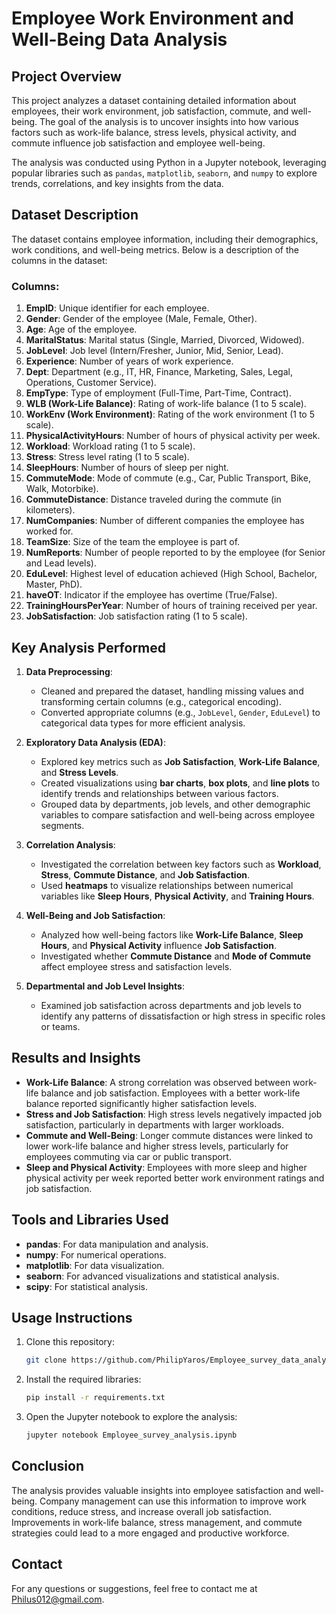 # **Employee Work Environment and Well-Being Data Analysis**

## **Project Overview**
This project analyzes a dataset containing detailed information about employees, their work environment, job satisfaction, commute, and well-being. The goal of the analysis is to uncover insights into how various factors such as work-life balance, stress levels, physical activity, and commute influence job satisfaction and employee well-being.

The analysis was conducted using Python in a Jupyter notebook, leveraging popular libraries such as `pandas`, `matplotlib`, `seaborn`, and `numpy` to explore trends, correlations, and key insights from the data.

## **Dataset Description**
The dataset contains employee information, including their demographics, work conditions, and well-being metrics. Below is a description of the columns in the dataset:

### **Columns:**

1. **EmpID**: Unique identifier for each employee.
2. **Gender**: Gender of the employee (Male, Female, Other).
3. **Age**: Age of the employee.
4. **MaritalStatus**: Marital status (Single, Married, Divorced, Widowed).
5. **JobLevel**: Job level (Intern/Fresher, Junior, Mid, Senior, Lead).
6. **Experience**: Number of years of work experience.
7. **Dept**: Department (e.g., IT, HR, Finance, Marketing, Sales, Legal, Operations, Customer Service).
8. **EmpType**: Type of employment (Full-Time, Part-Time, Contract).
9. **WLB (Work-Life Balance)**: Rating of work-life balance (1 to 5 scale).
10. **WorkEnv (Work Environment)**: Rating of the work environment (1 to 5 scale).
11. **PhysicalActivityHours**: Number of hours of physical activity per week.
12. **Workload**: Workload rating (1 to 5 scale).
13. **Stress**: Stress level rating (1 to 5 scale).
14. **SleepHours**: Number of hours of sleep per night.
15. **CommuteMode**: Mode of commute (e.g., Car, Public Transport, Bike, Walk, Motorbike).
16. **CommuteDistance**: Distance traveled during the commute (in kilometers).
17. **NumCompanies**: Number of different companies the employee has worked for.
18. **TeamSize**: Size of the team the employee is part of.
19. **NumReports**: Number of people reported to by the employee (for Senior and Lead levels).
20. **EduLevel**: Highest level of education achieved (High School, Bachelor, Master, PhD).
21. **haveOT**: Indicator if the employee has overtime (True/False).
22. **TrainingHoursPerYear**: Number of hours of training received per year.
23. **JobSatisfaction**: Job satisfaction rating (1 to 5 scale).

## **Key Analysis Performed**

1. **Data Preprocessing**:
   - Cleaned and prepared the dataset, handling missing values and transforming certain columns (e.g., categorical encoding).
   - Converted appropriate columns (e.g., `JobLevel`, `Gender`, `EduLevel`) to categorical data types for more efficient analysis.

2. **Exploratory Data Analysis (EDA)**:
   - Explored key metrics such as **Job Satisfaction**, **Work-Life Balance**, and **Stress Levels**.
   - Created visualizations using **bar charts**, **box plots**, and **line plots** to identify trends and relationships between various factors.
   - Grouped data by departments, job levels, and other demographic variables to compare satisfaction and well-being across employee segments.

3. **Correlation Analysis**:
   - Investigated the correlation between key factors such as **Workload**, **Stress**, **Commute Distance**, and **Job Satisfaction**.
   - Used **heatmaps** to visualize relationships between numerical variables like **Sleep Hours**, **Physical Activity**, and **Training Hours**.

4. **Well-Being and Job Satisfaction**:
   - Analyzed how well-being factors like **Work-Life Balance**, **Sleep Hours**, and **Physical Activity** influence **Job Satisfaction**.
   - Investigated whether **Commute Distance** and **Mode of Commute** affect employee stress and satisfaction levels.

5. **Departmental and Job Level Insights**:
   - Examined job satisfaction across departments and job levels to identify any patterns of dissatisfaction or high stress in specific roles or teams.

## **Results and Insights**

- **Work-Life Balance**: A strong correlation was observed between work-life balance and job satisfaction. Employees with a better work-life balance reported significantly higher satisfaction levels.
- **Stress and Job Satisfaction**: High stress levels negatively impacted job satisfaction, particularly in departments with larger workloads.
- **Commute and Well-Being**: Longer commute distances were linked to lower work-life balance and higher stress levels, particularly for employees commuting via car or public transport.
- **Sleep and Physical Activity**: Employees with more sleep and higher physical activity per week reported better work environment ratings and job satisfaction.

## **Tools and Libraries Used**

- **pandas**: For data manipulation and analysis.
- **numpy**: For numerical operations.
- **matplotlib**: For data visualization.
- **seaborn**: For advanced visualizations and statistical analysis.
- **scipy**: For statistical analysis.

## **Usage Instructions**

1. Clone this repository:
   ```bash
   git clone https://github.com/PhilipYaros/Employee_survey_data_analysis.git
   ```

2. Install the required libraries:
   ```bash
   pip install -r requirements.txt
   ```

3. Open the Jupyter notebook to explore the analysis:
   ```bash
   jupyter notebook Employee_survey_analysis.ipynb
   ```

## **Conclusion**
The analysis provides valuable insights into employee satisfaction and well-being. Company management can use this information to improve work conditions, reduce stress, and increase overall job satisfaction. Improvements in work-life balance, stress management, and commute strategies could lead to a more engaged and productive workforce.

## **Contact**
For any questions or suggestions, feel free to contact me at [Philus012@gmail.com](mailto:Philus012@gmail.com).

